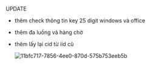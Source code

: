 UPDATE
- thêm check thông tin key 25 digit windows và office
- thêm đa luồng và hàng chờ
- thêm lấy lại cid từ iid cũ 

  ![11bfc717-7856-4ee0-870d-575b753eeb5b](https://github.com/user-attachments/assets/7ce46c48-e335-4432-ab46-b23f1b73f1d4)
